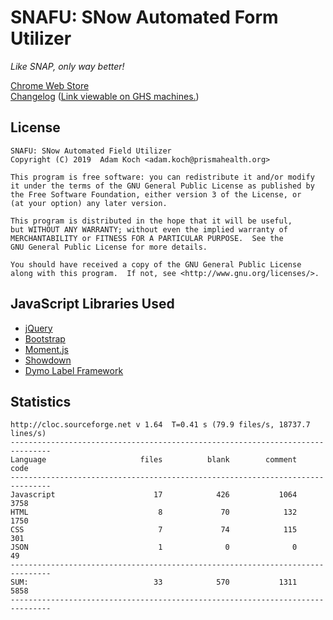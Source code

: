 # SNAFU: SNow Automated Form Utilizer
*Like SNAP, only way better!*

[Chrome Web Store](https://chrome.google.com/webstore/detail/snafu-snow-automated-form/hnnbkmfkgnjngnkijdmfijmbkpjmmmpd?hl=en-US&gl=US)<br />
[Changelog](https://adamko.ch/snafu) ([Link viewable on GHS machines.](https://adamkoch.squarespace.com/snafu))

## License
```
SNAFU: SNow Automated Field Utilizer
Copyright (C) 2019  Adam Koch <adam.koch@prismahealth.org>

This program is free software: you can redistribute it and/or modify
it under the terms of the GNU General Public License as published by
the Free Software Foundation, either version 3 of the License, or
(at your option) any later version.

This program is distributed in the hope that it will be useful,
but WITHOUT ANY WARRANTY; without even the implied warranty of
MERCHANTABILITY or FITNESS FOR A PARTICULAR PURPOSE.  See the
GNU General Public License for more details.

You should have received a copy of the GNU General Public License
along with this program.  If not, see <http://www.gnu.org/licenses/>.
```

## JavaScript Libraries Used
- [jQuery](https://jquery.com)
- [Bootstrap](http://getbootrap.com/)
- [Moment.js](https://momentjs.com/)
- [Showdown](https://github.com/showdownjs/showdown)
- [Dymo Label Framework](http://developers.dymo.com/2010/06/02/dymo-label-framework-javascript-library-samples-print-a-label/)

## Statistics
```
http://cloc.sourceforge.net v 1.64  T=0.41 s (79.9 files/s, 18737.7 lines/s)
-------------------------------------------------------------------------------
Language                     files          blank        comment           code
-------------------------------------------------------------------------------
Javascript                      17            426           1064           3758
HTML                             8             70            132           1750
CSS                              7             74            115            301
JSON                             1              0              0             49
-------------------------------------------------------------------------------
SUM:                            33            570           1311           5858
-------------------------------------------------------------------------------
```